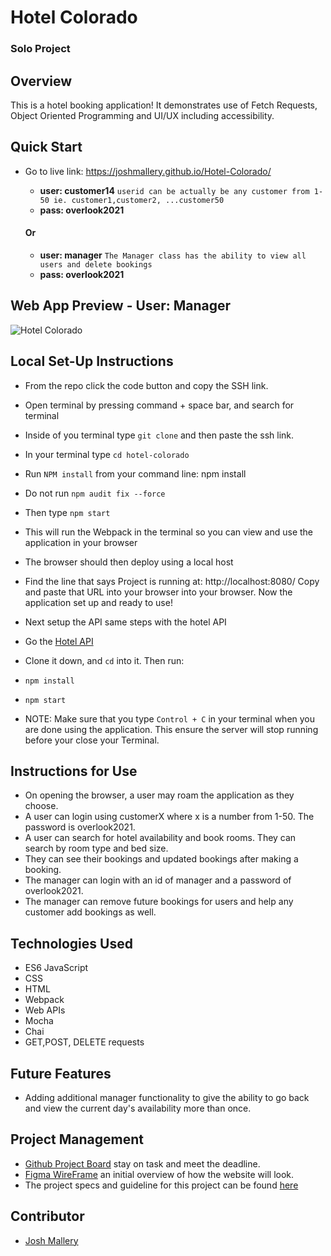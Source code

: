 # Hotel Colorado

### Solo Project

## Overview

This is a hotel booking application! It demonstrates use of Fetch Requests, Object Oriented Programming and UI/UX including accessibility.

## Quick Start

- Go to live link: https://joshmallery.github.io/Hotel-Colorado/
    - **user: customer14**  `userid can be actually be any customer from 1-50 ie. customer1,customer2, ...customer50`
    - **pass: overlook2021**

  #### Or

    - **user: manager**  `The Manager class has the ability to view all users and delete bookings`
    - **pass: overlook2021**

## Web App Preview - User: Manager 
![Hotel Colorado](https://user-images.githubusercontent.com/96563007/170073087-9898aa91-9048-4232-9a00-03d0a0ada230.gif)

## Local Set-Up Instructions

- From the repo click the code button and copy the SSH link.
- Open terminal by pressing command + space bar, and search for terminal
- Inside of you terminal type `git clone` and then paste the ssh link.
- In your terminal type `cd hotel-colorado`
- Run `NPM install` from your command line: npm install
- Do not run `npm audit fix --force`
- Then type `npm start`
- This will run the Webpack in the terminal so you can view and use the application in your browser
- The browser should then deploy using a local host
- Find the line that says Project is running at: http://localhost:8080/ Copy and paste that URL into your browser into your browser. Now the application set up and ready to use!

- Next setup the API same steps with the hotel API
- Go the [Hotel API](https://github.com/turingschool-examples/overlook-api)
- Clone it down, and `cd` into it.  Then run:
- `npm install`
- `npm start`

- NOTE: Make sure that you type `Control + C` in your terminal when you are done using the application. This ensure the server will stop running before your close your Terminal.

## Instructions for Use

- On opening the browser, a user may roam the application as they choose.
- A user can login using customerX where x is a number from 1-50. The password is overlook2021.
- A user can search for hotel availability and book rooms. They can search by room type and bed size.
- They can see their bookings and updated bookings after making a booking.
- The manager can login with an id of manager and a password of overlook2021.
- The manager can remove future bookings for users and help any customer add bookings as well.

## Technologies Used

- ES6 JavaScript
- CSS
- HTML
- Webpack
- Web APIs
- Mocha
- Chai
- GET,POST, DELETE requests

## Future Features

- Adding additional manager functionality to give the ability to go back and view the current day's availability more than once.

## Project Management

- [Github Project Board](https://github.com/JoshMallery/Hotel-Colorado/projects/1) stay on task and meet the deadline.
- [Figma WireFrame](https://www.figma.com/file/Ei0NDuTysIF08scVIoMXfJ/overlook-Hotel?node-id=0%3A1) an initial overview of how the website will look.
- The project specs and guideline for this project can be found [here](https://frontend.turing.edu/projects/overlook.html)

## Contributor

- [Josh Mallery](https://github.com/JoshMallery)
